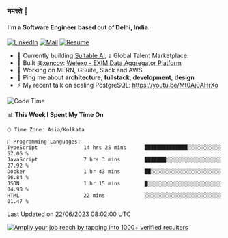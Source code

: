 ### नमस्ते 🙏

#### I'm a Software Engineer based out of Delhi, India.

[![LinkedIn](https://img.shields.io/badge/linkedin-%230077B5.svg)](https://linkedin.com/in/sambhav2612)
[![Mail](https://img.shields.io/badge/gmail-D14836)](mailto:sambhavjain2612@gmail.com)
[![Resume](https://img.shields.io/badge/resume-%23#FFFF00.svg)](https://mega.nz/file/IjA3yaoB#BFfQg1-aKva0piAd_wWs8Hf5dlnYRQ2ZkwtYwNMzBhA)

- 🏢 Currently building [Suitable AI](https://suitable.ai), a Global Talent Marketplace.
- 💅 Built [@xencov](https://github.com/xencov): [Welexo - EXIM Data Aggregator Platform](https://welexo.com)
- 🌱 Working on MERN, GSuite, Slack and AWS
- 💬 Ping me about **architecture**, **fullstack**, **development**, **design**
- ⚡️ My recent talk on scaling PostgreSQL: https://youtu.be/Mt0Aj0AHrXo

<!--START_SECTION:waka-->
![Code Time](http://img.shields.io/badge/Code%20Time-3%2C488%20hrs%2018%20mins-blue)

📊 **This Week I Spent My Time On** 

```text
🕑︎ Time Zone: Asia/Kolkata

💬 Programming Languages: 
TypeScript               14 hrs 25 mins      ██████████████░░░░░░░░░░░   57.06 % 
JavaScript               7 hrs 3 mins        ███████░░░░░░░░░░░░░░░░░░   27.92 % 
Docker                   1 hr 43 mins        ██░░░░░░░░░░░░░░░░░░░░░░░   06.84 % 
JSON                     1 hr 15 mins        █░░░░░░░░░░░░░░░░░░░░░░░░   04.98 % 
HTML                     22 mins             ░░░░░░░░░░░░░░░░░░░░░░░░░   01.47 % 
```


 Last Updated on 22/06/2023 08:02:00 UTC
<!--END_SECTION:waka-->

[![Ampliy your job reach by tapping into 1000+ verified recuiters](https://user-images.githubusercontent.com/19583619/212717528-45b497fd-e886-4452-90fe-93829667bd63.png)](https://suitable.ai)

